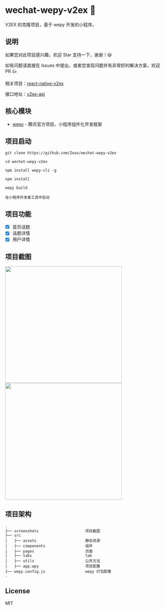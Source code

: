 # wechat-wepy-v2ex 📱

V2EX 的克隆项目，基于 wepy 开发的小程序。

## 说明

如果您对此项目感兴趣，欢迎 Star 支持一下，谢谢！😃

如有问题请直接在 Issues 中提出，或者您发现问题并有非常好的解决方案，欢迎 PR 👍

相关项目：[react-native-v2ex](https://github.com/Zoux/react-native-v2ex)

接口地址：[v2ex-api](https://github.com/djyde/V2EX-API)

## 核心模块

* [wepy](https://github.com/Tencent/wepy) - 腾讯官方项目，小程序组件化开发框架

## 项目启动

```
git clone https://github.com/Zoux/wechat-wepy-v2ex

cd wechat-wepy-v2ex

npm install wepy-cli -g

npm install

wepy build

在小程序开发者工具中启动
```

## 项目功能

- [x] 首页话题
- [x] 话题详情
- [x] 用户详情

## 项目截图

<img src="https://github.com/Zoux/react-native-v2ex/blob/master/screenshots/home.png" width="375" height="auto"/> <img src="https://github.com/Zoux/react-native-v2ex/blob/master/screenshots/topic.png" width="375" height="auto"/>

## 项目架构

```
.
├── screenshots                     项目截图
├── src
│   ├── assets                      静态资源
│   ├── components                  组件
│   ├── pages                       页面
│   ├── tabs                        tab
│   ├── utils                       公共方法
│   ├── app.wpy                     项目配置
├── wepy.config.js                  wepy 打包配置
.
```

## License

MIT
